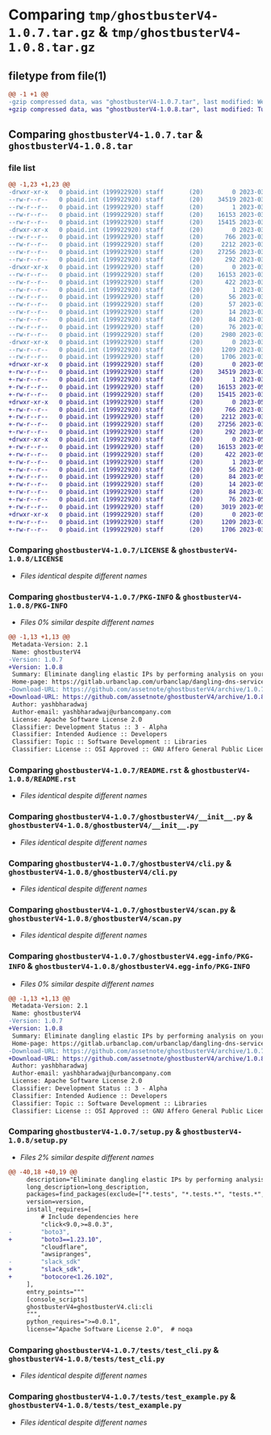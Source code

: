 # Comparing `tmp/ghostbusterV4-1.0.7.tar.gz` & `tmp/ghostbusterV4-1.0.8.tar.gz`

## filetype from file(1)

```diff
@@ -1 +1 @@
-gzip compressed data, was "ghostbusterV4-1.0.7.tar", last modified: Wed Mar 22 08:30:28 2023, max compression
+gzip compressed data, was "ghostbusterV4-1.0.8.tar", last modified: Tue May 16 13:33:09 2023, max compression
```

## Comparing `ghostbusterV4-1.0.7.tar` & `ghostbusterV4-1.0.8.tar`

### file list

```diff
@@ -1,23 +1,23 @@
-drwxr-xr-x   0 pbaid.int (199922920) staff       (20)        0 2023-03-22 08:30:28.118524 ghostbusterV4-1.0.7/
--rw-r--r--   0 pbaid.int (199922920) staff       (20)    34519 2023-03-22 07:00:06.000000 ghostbusterV4-1.0.7/LICENSE
--rw-r--r--   0 pbaid.int (199922920) staff       (20)        1 2023-03-22 07:00:06.000000 ghostbusterV4-1.0.7/MANIFEST.in
--rw-r--r--   0 pbaid.int (199922920) staff       (20)    16153 2023-03-22 08:30:28.118761 ghostbusterV4-1.0.7/PKG-INFO
--rw-r--r--   0 pbaid.int (199922920) staff       (20)    15415 2023-03-22 07:18:25.000000 ghostbusterV4-1.0.7/README.rst
-drwxr-xr-x   0 pbaid.int (199922920) staff       (20)        0 2023-03-22 08:30:28.104139 ghostbusterV4-1.0.7/ghostbusterV4/
--rw-r--r--   0 pbaid.int (199922920) staff       (20)      766 2023-03-22 07:18:25.000000 ghostbusterV4-1.0.7/ghostbusterV4/__init__.py
--rw-r--r--   0 pbaid.int (199922920) staff       (20)     2212 2023-03-22 07:18:25.000000 ghostbusterV4-1.0.7/ghostbusterV4/cli.py
--rw-r--r--   0 pbaid.int (199922920) staff       (20)    27256 2023-03-22 07:18:25.000000 ghostbusterV4-1.0.7/ghostbusterV4/scan.py
--rw-r--r--   0 pbaid.int (199922920) staff       (20)      292 2023-03-22 08:29:01.000000 ghostbusterV4-1.0.7/ghostbusterV4/version.py
-drwxr-xr-x   0 pbaid.int (199922920) staff       (20)        0 2023-03-22 08:30:28.108257 ghostbusterV4-1.0.7/ghostbusterV4.egg-info/
--rw-r--r--   0 pbaid.int (199922920) staff       (20)    16153 2023-03-22 08:30:27.000000 ghostbusterV4-1.0.7/ghostbusterV4.egg-info/PKG-INFO
--rw-r--r--   0 pbaid.int (199922920) staff       (20)      422 2023-03-22 08:30:27.000000 ghostbusterV4-1.0.7/ghostbusterV4.egg-info/SOURCES.txt
--rw-r--r--   0 pbaid.int (199922920) staff       (20)        1 2023-03-22 08:30:27.000000 ghostbusterV4-1.0.7/ghostbusterV4.egg-info/dependency_links.txt
--rw-r--r--   0 pbaid.int (199922920) staff       (20)       56 2023-03-22 08:30:27.000000 ghostbusterV4-1.0.7/ghostbusterV4.egg-info/entry_points.txt
--rw-r--r--   0 pbaid.int (199922920) staff       (20)       57 2023-03-22 08:30:27.000000 ghostbusterV4-1.0.7/ghostbusterV4.egg-info/requires.txt
--rw-r--r--   0 pbaid.int (199922920) staff       (20)       14 2023-03-22 08:30:27.000000 ghostbusterV4-1.0.7/ghostbusterV4.egg-info/top_level.txt
--rw-r--r--   0 pbaid.int (199922920) staff       (20)       84 2023-03-22 07:18:25.000000 ghostbusterV4-1.0.7/pyproject.toml
--rw-r--r--   0 pbaid.int (199922920) staff       (20)       76 2023-03-22 08:30:28.130264 ghostbusterV4-1.0.7/setup.cfg
--rw-r--r--   0 pbaid.int (199922920) staff       (20)     2980 2023-03-22 07:19:19.000000 ghostbusterV4-1.0.7/setup.py
-drwxr-xr-x   0 pbaid.int (199922920) staff       (20)        0 2023-03-22 08:30:28.117919 ghostbusterV4-1.0.7/tests/
--rw-r--r--   0 pbaid.int (199922920) staff       (20)     1209 2023-03-22 07:18:25.000000 ghostbusterV4-1.0.7/tests/test_cli.py
--rw-r--r--   0 pbaid.int (199922920) staff       (20)     1706 2023-03-22 07:18:25.000000 ghostbusterV4-1.0.7/tests/test_example.py
+drwxr-xr-x   0 pbaid.int (199922920) staff       (20)        0 2023-05-16 13:33:09.398343 ghostbusterV4-1.0.8/
+-rw-r--r--   0 pbaid.int (199922920) staff       (20)    34519 2023-03-22 07:00:06.000000 ghostbusterV4-1.0.8/LICENSE
+-rw-r--r--   0 pbaid.int (199922920) staff       (20)        1 2023-03-22 07:00:06.000000 ghostbusterV4-1.0.8/MANIFEST.in
+-rw-r--r--   0 pbaid.int (199922920) staff       (20)    16153 2023-05-16 13:33:09.398524 ghostbusterV4-1.0.8/PKG-INFO
+-rw-r--r--   0 pbaid.int (199922920) staff       (20)    15415 2023-03-22 07:18:25.000000 ghostbusterV4-1.0.8/README.rst
+drwxr-xr-x   0 pbaid.int (199922920) staff       (20)        0 2023-05-16 13:33:09.369383 ghostbusterV4-1.0.8/ghostbusterV4/
+-rw-r--r--   0 pbaid.int (199922920) staff       (20)      766 2023-03-22 07:18:25.000000 ghostbusterV4-1.0.8/ghostbusterV4/__init__.py
+-rw-r--r--   0 pbaid.int (199922920) staff       (20)     2212 2023-03-22 07:18:25.000000 ghostbusterV4-1.0.8/ghostbusterV4/cli.py
+-rw-r--r--   0 pbaid.int (199922920) staff       (20)    27256 2023-03-22 07:18:25.000000 ghostbusterV4-1.0.8/ghostbusterV4/scan.py
+-rw-r--r--   0 pbaid.int (199922920) staff       (20)      292 2023-05-16 12:26:13.000000 ghostbusterV4-1.0.8/ghostbusterV4/version.py
+drwxr-xr-x   0 pbaid.int (199922920) staff       (20)        0 2023-05-16 13:33:09.381679 ghostbusterV4-1.0.8/ghostbusterV4.egg-info/
+-rw-r--r--   0 pbaid.int (199922920) staff       (20)    16153 2023-05-16 13:33:09.000000 ghostbusterV4-1.0.8/ghostbusterV4.egg-info/PKG-INFO
+-rw-r--r--   0 pbaid.int (199922920) staff       (20)      422 2023-05-16 13:33:09.000000 ghostbusterV4-1.0.8/ghostbusterV4.egg-info/SOURCES.txt
+-rw-r--r--   0 pbaid.int (199922920) staff       (20)        1 2023-05-16 13:33:09.000000 ghostbusterV4-1.0.8/ghostbusterV4.egg-info/dependency_links.txt
+-rw-r--r--   0 pbaid.int (199922920) staff       (20)       56 2023-05-16 13:33:09.000000 ghostbusterV4-1.0.8/ghostbusterV4.egg-info/entry_points.txt
+-rw-r--r--   0 pbaid.int (199922920) staff       (20)       84 2023-05-16 13:33:09.000000 ghostbusterV4-1.0.8/ghostbusterV4.egg-info/requires.txt
+-rw-r--r--   0 pbaid.int (199922920) staff       (20)       14 2023-05-16 13:33:09.000000 ghostbusterV4-1.0.8/ghostbusterV4.egg-info/top_level.txt
+-rw-r--r--   0 pbaid.int (199922920) staff       (20)       84 2023-03-22 07:18:25.000000 ghostbusterV4-1.0.8/pyproject.toml
+-rw-r--r--   0 pbaid.int (199922920) staff       (20)       76 2023-05-16 13:33:09.417079 ghostbusterV4-1.0.8/setup.cfg
+-rw-r--r--   0 pbaid.int (199922920) staff       (20)     3019 2023-05-16 13:15:09.000000 ghostbusterV4-1.0.8/setup.py
+drwxr-xr-x   0 pbaid.int (199922920) staff       (20)        0 2023-05-16 13:33:09.397768 ghostbusterV4-1.0.8/tests/
+-rw-r--r--   0 pbaid.int (199922920) staff       (20)     1209 2023-03-22 07:18:25.000000 ghostbusterV4-1.0.8/tests/test_cli.py
+-rw-r--r--   0 pbaid.int (199922920) staff       (20)     1706 2023-03-22 07:18:25.000000 ghostbusterV4-1.0.8/tests/test_example.py
```

### Comparing `ghostbusterV4-1.0.7/LICENSE` & `ghostbusterV4-1.0.8/LICENSE`

 * *Files identical despite different names*

### Comparing `ghostbusterV4-1.0.7/PKG-INFO` & `ghostbusterV4-1.0.8/PKG-INFO`

 * *Files 0% similar despite different names*

```diff
@@ -1,13 +1,13 @@
 Metadata-Version: 2.1
 Name: ghostbusterV4
-Version: 1.0.7
+Version: 1.0.8
 Summary: Eliminate dangling elastic IPs by performing analysis on your resources within all your AWS accounts.
 Home-page: https://gitlab.urbanclap.com/urbanclap/dangling-dns-service
-Download-URL: https://github.com/assetnote/ghostbusterV4/archive/1.0.7.tar.gz
+Download-URL: https://github.com/assetnote/ghostbusterV4/archive/1.0.8.tar.gz
 Author: yashbharadwaj
 Author-email: yashbharadwaj@urbancompany.com
 License: Apache Software License 2.0
 Classifier: Development Status :: 3 - Alpha
 Classifier: Intended Audience :: Developers
 Classifier: Topic :: Software Development :: Libraries
 Classifier: License :: OSI Approved :: GNU Affero General Public License v3
```

### Comparing `ghostbusterV4-1.0.7/README.rst` & `ghostbusterV4-1.0.8/README.rst`

 * *Files identical despite different names*

### Comparing `ghostbusterV4-1.0.7/ghostbusterV4/__init__.py` & `ghostbusterV4-1.0.8/ghostbusterV4/__init__.py`

 * *Files identical despite different names*

### Comparing `ghostbusterV4-1.0.7/ghostbusterV4/cli.py` & `ghostbusterV4-1.0.8/ghostbusterV4/cli.py`

 * *Files identical despite different names*

### Comparing `ghostbusterV4-1.0.7/ghostbusterV4/scan.py` & `ghostbusterV4-1.0.8/ghostbusterV4/scan.py`

 * *Files identical despite different names*

### Comparing `ghostbusterV4-1.0.7/ghostbusterV4.egg-info/PKG-INFO` & `ghostbusterV4-1.0.8/ghostbusterV4.egg-info/PKG-INFO`

 * *Files 0% similar despite different names*

```diff
@@ -1,13 +1,13 @@
 Metadata-Version: 2.1
 Name: ghostbusterV4
-Version: 1.0.7
+Version: 1.0.8
 Summary: Eliminate dangling elastic IPs by performing analysis on your resources within all your AWS accounts.
 Home-page: https://gitlab.urbanclap.com/urbanclap/dangling-dns-service
-Download-URL: https://github.com/assetnote/ghostbusterV4/archive/1.0.7.tar.gz
+Download-URL: https://github.com/assetnote/ghostbusterV4/archive/1.0.8.tar.gz
 Author: yashbharadwaj
 Author-email: yashbharadwaj@urbancompany.com
 License: Apache Software License 2.0
 Classifier: Development Status :: 3 - Alpha
 Classifier: Intended Audience :: Developers
 Classifier: Topic :: Software Development :: Libraries
 Classifier: License :: OSI Approved :: GNU Affero General Public License v3
```

### Comparing `ghostbusterV4-1.0.7/setup.py` & `ghostbusterV4-1.0.8/setup.py`

 * *Files 2% similar despite different names*

```diff
@@ -40,18 +40,19 @@
     description="Eliminate dangling elastic IPs by performing analysis on your resources within all your AWS accounts.",
     long_description=long_description,
     packages=find_packages(exclude=["*.tests", "*.tests.*", "tests.*", "tests"]),
     version=version,
     install_requires=[
         # Include dependencies here
         "click<9.0,>=8.0.3",
-        "boto3",
+        "boto3==1.23.10",
         "cloudflare",
         "awsipranges",
-        "slack_sdk"
+        "slack_sdk",
+        "botocore<1.26.102",
     ],
     entry_points="""
     [console_scripts]
     ghostbusterV4=ghostbusterV4.cli:cli
     """,
     python_requires=">=0.0.1",
     license="Apache Software License 2.0",  # noqa
```

### Comparing `ghostbusterV4-1.0.7/tests/test_cli.py` & `ghostbusterV4-1.0.8/tests/test_cli.py`

 * *Files identical despite different names*

### Comparing `ghostbusterV4-1.0.7/tests/test_example.py` & `ghostbusterV4-1.0.8/tests/test_example.py`

 * *Files identical despite different names*

